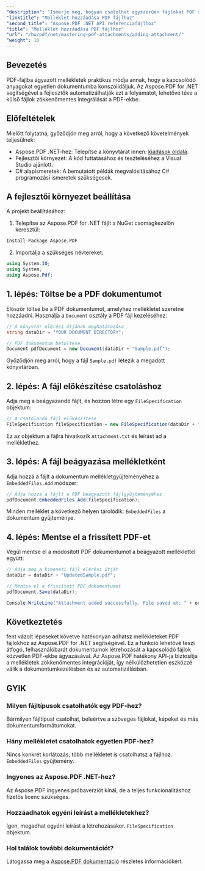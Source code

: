 ```yaml
---
"description": "Ismerje meg, hogyan csatolhat egyszerűen fájlokat PDF dokumentumokhoz az Aspose.PDF for .NET segítségével. Kövesse lépésről lépésre szóló útmutatónkat, hogy beágyazott fájlokkal bővíthesse PDF-funkcióit."
"linktitle": "Melléklet hozzáadása PDF fájlhoz"
"second_title": "Aspose.PDF .NET API referenciafájlhoz"
"title": "Melléklet hozzáadása PDF fájlhoz"
"url": "/hu/pdf/net/mastering-pdf-attachments/adding-attachment/"
"weight": 10
---
```


## Bevezetés  

PDF-fájlba ágyazott mellékletek praktikus módja annak, hogy a kapcsolódó anyagokat egyetlen dokumentumba konszolidáljuk. Az Aspose.PDF for .NET segítségével a fejlesztők automatizálhatják ezt a folyamatot, lehetővé téve a külső fájlok zökkenőmentes integrálását a PDF-ekbe.  

## Előfeltételek  

Mielőtt folytatná, győződjön meg arról, hogy a következő követelmények teljesülnek:  

- Aspose.PDF .NET-hez: Telepítse a könyvtárat innen: [kiadások oldala](https://releases.aspose.com/pdf/net/).  
- Fejlesztői környezet: A kód futtatásához és teszteléséhez a Visual Studio ajánlott.  
- C# alapismeretek: A bemutatott példák megvalósításához C# programozási ismeretek szükségesek.  

## A fejlesztői környezet beállítása  

A projekt beállításához:  

1. Telepítse az Aspose.PDF for .NET fájlt a NuGet csomagkezelőn keresztül:  
```bash
Install-Package Aspose.PDF
```  
2. Importálja a szükséges névtereket:  

```csharp
using System.IO;
using System;
using Aspose.Pdf;
``` 

## 1. lépés: Töltse be a PDF dokumentumot  

Először töltse be a PDF dokumentumot, amelyhez mellékletet szeretne hozzáadni. Használja a `Document` osztály a PDF fájl kezeléséhez:  

```csharp
// A könyvtár elérési útjának meghatározása
string dataDir = "YOUR DOCUMENT DIRECTORY";

// PDF dokumentum betöltése
Document pdfDocument = new Document(dataDir + "Sample.pdf");
```  

Győződjön meg arról, hogy a fájl `Sample.pdf` létezik a megadott könyvtárban.  

## 2. lépés: A fájl előkészítése csatoláshoz  

Adja meg a beágyazandó fájlt, és hozzon létre egy `FileSpecification` objektum:  

```csharp
// A csatolandó fájl előkészítése
FileSpecification fileSpecification = new FileSpecification(dataDir + "Attachment.txt", "Description of the attached file");
```  

Ez az objektum a fájlra hivatkozik `Attachment.txt` és leírást ad a melléklethez.  

## 3. lépés: A fájl beágyazása mellékletként  

Adja hozzá a fájlt a dokumentum mellékletgyűjteményéhez a `EmbeddedFiles.Add` módszer:  

```csharp
// Adja hozzá a fájlt a PDF beágyazott fájlgyűjteményéhez
pdfDocument.EmbeddedFiles.Add(fileSpecification);
```  

Minden melléklet a következő helyen tárolódik: `EmbeddedFiles` a dokumentum gyűjteménye.  

## 4. lépés: Mentse el a frissített PDF-et  

Végül mentse el a módosított PDF dokumentumot a beágyazott melléklettel együtt:  

```csharp
// Adja meg a kimeneti fájl elérési útját
dataDir = dataDir + "UpdatedSample.pdf";

// Mentse el a frissített PDF dokumentumot
pdfDocument.Save(dataDir);

Console.WriteLine("Attachment added successfully. File saved at: " + outputFile);
```  

## Következtetés  

fent vázolt lépéseket követve hatékonyan adhatsz mellékleteket PDF fájlokhoz az Aspose.PDF for .NET segítségével. Ez a funkció lehetővé teszi átfogó, felhasználóbarát dokumentumok létrehozását a kapcsolódó fájlok közvetlen PDF-ekbe ágyazásával. Az Aspose.PDF hatékony API-ja biztosítja a mellékletek zökkenőmentes integrációját, így nélkülözhetetlen eszközzé válik a dokumentumkezelésben és az automatizálásban.  

## GYIK  

### Milyen fájltípusok csatolhatók egy PDF-hez?  
Bármilyen fájltípust csatolhat, beleértve a szöveges fájlokat, képeket és más dokumentumformátumokat.  

### Hány mellékletet csatolhatok egyetlen PDF-hez?  
Nincs konkrét korlátozás; több mellékletet is csatolhatsz a fájlhoz. `EmbeddedFiles` gyűjtemény.  

### Ingyenes az Aspose.PDF .NET-hez?  
Az Aspose.PDF ingyenes próbaverziót kínál, de a teljes funkcionalitáshoz fizetős licenc szükséges.  

### Hozzáadhatok egyéni leírást a mellékletekhez?  
Igen, megadhat egyéni leírást a létrehozásakor. `FileSpecification` objektum.  

### Hol találok további dokumentációt?  
Látogassa meg a [Aspose.PDF dokumentáció](https://reference.aspose.com/pdf/net/) részletes információkért.